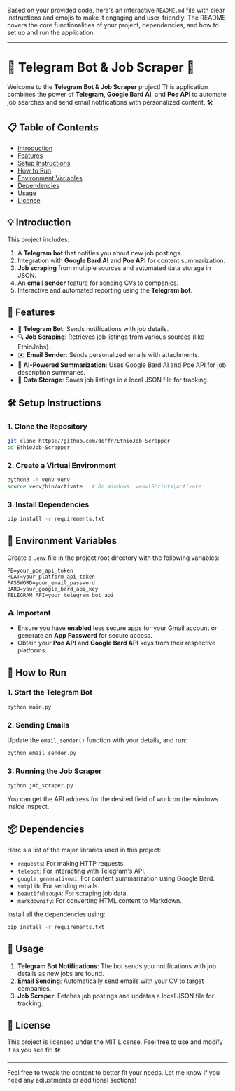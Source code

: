 Based on your provided code, here's an interactive `README.md` file with clear instructions and emojis to make it engaging and user-friendly. The README covers the core functionalities of your project, dependencies, and how to set up and run the application.

---

# 📧 Telegram Bot & Job Scraper 🚀

Welcome to the **Telegram Bot & Job Scraper** project! This application combines the power of **Telegram**, **Google Bard AI**, and **Poe API** to automate job searches and send email notifications with personalized content. 🛠️

## 📋 Table of Contents
- [Introduction](#introduction)
- [Features](#features)
- [Setup Instructions](#setup-instructions)
- [How to Run](#how-to-run)
- [Environment Variables](#environment-variables)
- [Dependencies](#dependencies)
- [Usage](#usage)
- [License](#license)

## 💡 Introduction
This project includes:
1. A **Telegram bot** that notifies you about new job postings.
2. Integration with **Google Bard AI** and **Poe API** for content summarization.
3. **Job scraping** from multiple sources and automated data storage in JSON.
4. An **email sender** feature for sending CVs to companies.
5. Interactive and automated reporting using the **Telegram bot**.

## 🌟 Features
- 🤖 **Telegram Bot**: Sends notifications with job details.
- 🔍 **Job Scraping**: Retrieves job listings from various sources (like EthioJobs).
- ✉️ **Email Sender**: Sends personalized emails with attachments.
- 🧠 **AI-Powered Summarization**: Uses Google Bard AI and Poe API for job description summaries.
- 📂 **Data Storage**: Saves job listings in a local JSON file for tracking.

## 🛠️ Setup Instructions

### 1. Clone the Repository
```bash
git clone https://github.com/doffn/EthioJob-Scrapper
cd EthioJob-Scrapper
```

### 2. Create a Virtual Environment
```bash
python3 -m venv venv
source venv/bin/activate   # On Windows: venv\Scripts\activate
```

### 3. Install Dependencies
```bash
pip install -r requirements.txt
```

## 🔧 Environment Variables

Create a `.env` file in the project root directory with the following variables:

```env
PB=your_poe_api_token
PLAT=your_platform_api_token
PASSWORD=your_email_password
BARD=your_google_bard_api_key
TELEGRAM_API=your_telegram_bot_api
```

### ⚠️ Important
- Ensure you have **enabled** less secure apps for your Gmail account or generate an **App Password** for secure access.
- Obtain your **Poe API** and **Google Bard API** keys from their respective platforms.

## 🚀 How to Run

### 1. Start the Telegram Bot
```bash
python main.py
```

### 2. Sending Emails
Update the `email_sender()` function with your details, and run:
```bash
python email_sender.py
```

### 3. Running the Job Scraper
```bash
python job_scraper.py
```

You can get the API address for the desired field of work on the windows inside inspect.

## 📦 Dependencies
Here's a list of the major libraries used in this project:

- `requests`: For making HTTP requests.
- `telebot`: For interacting with Telegram's API.
- `google.generativeai`: For content summarization using Google Bard.
- `smtplib`: For sending emails.
- `beautifulsoup4`: For scraping job data.
- `markdownify`: For converting HTML content to Markdown.

Install all the dependencies using:
```bash
pip install -r requirements.txt
```

## 🔄 Usage

1. **Telegram Bot Notifications**: The bot sends you notifications with job details as new jobs are found.
2. **Email Sending**: Automatically send emails with your CV to target companies.
3. **Job Scraper**: Fetches job postings and updates a local JSON file for tracking.

## 📃 License
This project is licensed under the MIT License. Feel free to use and modify it as you see fit! 🛠️

---

Feel free to tweak the content to better fit your needs. Let me know if you need any adjustments or additional sections!
